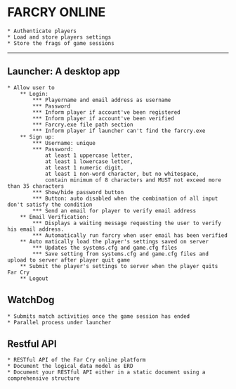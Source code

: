 # FARCRY ONLINE
    * Authenticate players
    * Load and store players settings
    * Store the frags of game sessions
*****************************************
## Launcher:  A desktop app
    * Allow user to
        ** Login:
            *** Playername and email address as username
            *** Password
            *** Inform player if account've been registered
            *** Inform player if account've been verified
            *** Farcry.exe file path section
            *** Inform player if launcher can't find the farcry.exe
        ** Sign up:
            *** Username: unique
            *** Password:
                at least 1 uppercase letter, 
                at least 1 lowercase letter, 
                at least 1 numeric digit, 
                at least 1 non-word character, but no whitespace, 
                contain minimum of 8 characters and MUST not exceed more than 35 characters
            *** Show/hide password button
            *** Button: auto disabled when the combination of all input don't satisfy the condition
            *** Send an email for player to verify email address
        ** Email Verification: 
            *** Displays a waiting message requesting the user to verify his email address.
            *** Automatically run farcry when user email has been verified
        ** Auto matically load the player's settings saved on server
            *** Updates the systems.cfg and game.cfg files
            *** Save setting from systems.cfg and game.cfg files and upload to server after player quit game
        ** Submit the player's settings to server when the player quits Far Cry
        ** Logout
    
## WatchDog
    * Submits match activities once the game session has ended
    * Parallel process under launcher
    
## Restful API
    * RESTful API of the Far Cry online platform
    * Document the logical data model as ERD    
    * Document your RESTful API either in a static document using a comprehensive structure
